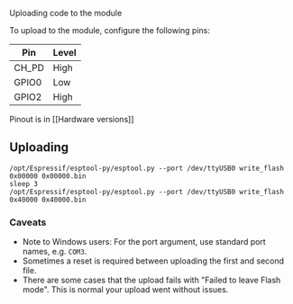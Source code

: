 Uploading code to the module

To upload to the module, configure the following pins:

| Pin | Level | 
| --- | ----- | 
| CH_PD | High |
| GPIO0 | Low |
| GPIO2 | High |

Pinout is in [[Hardware versions]]

## Uploading
```
/opt/Espressif/esptool-py/esptool.py --port /dev/ttyUSB0 write_flash 0x00000 0x00000.bin
sleep 3
/opt/Espressif/esptool-py/esptool.py --port /dev/ttyUSB0 write_flash 0x40000 0x40000.bin
```

### Caveats
- Note to Windows users: For the port argument, use standard port names, e.g. `COM3`.
- Sometimes a reset is required between uploading the first and second file.
- There are some cases that the upload fails with "Failed to leave Flash mode". This is normal your upload went without issues.